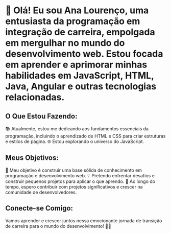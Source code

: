 # 👋 Olá! Eu sou Ana Lourenço, uma entusiasta da programação em integração de carreira, empolgada em mergulhar no mundo do desenvolvimento web. Estou focada em aprender e aprimorar minhas habilidades em JavaScript, HTML, Java, Angular e outras tecnologias relacionadas.

## O Que Estou Fazendo:

📚 Atualmente, estou me dedicando aos fundamentos essenciais da programação, incluindo o aprendizado de HTML e CSS para criar estruturas e estilos de página. 🌐 Estou explorando o universo do JavaScript.

## Meus Objetivos:

🚀 Meu objetivo é construir uma base sólida de conhecimento em programação e desenvolvimento web. 💡 Pretendo enfrentar desafios e construir pequenos projetos para aplicar o que aprendo. 🌟 Ao longo do tempo, espero contribuir com projetos significativos e crescer na comunidade de desenvolvedores.

## Conecte-se Comigo:

Vamos aprender e crescer juntos nessa emocionante jornada de transição de carreira para o mundo do desenvolvimento! 🌈🚀

<!---
aaplourenco/aaplourenco é um repositório ✨ especial ✨ pois o seu `README.md` (este arquivo) aparece no seu perfil do GitHub.
Você pode clicar no link "Visualizar" para ver as suas alterações.
--->
